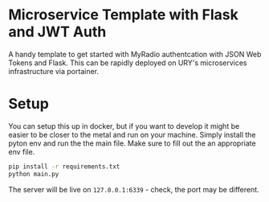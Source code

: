 # Microservice Template with Flask and JWT Auth
A handy template to get started with MyRadio authentcation with JSON Web Tokens and Flask. This can be rapidly deployed on URY's microservices infrastructure via portainer.

# Setup

You can setup this up in docker, but if you want to develop it might be easier to be closer to the metal and run on your machine. Simply install the pyton env and run the the main file. Make sure to fill out the an appropriate env file.

```bash
pip install -r requirements.txt
python main.py
```

The server will be live on `127.0.0.1:6339` - check, the port may be different. 